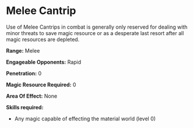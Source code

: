 # Melee Cantrip

Use of Melee Cantrips in combat is generally only reserved for dealing with minor threats to save magic resource or as a desperate last resort after all magic resources are depleted.

**Range:** Melee

**Engageable Opponents:**  Rapid

**Penetration:** 0

**Magic Resource Required:** 0

**Area Of Effect:** None

**Skills required:**

- Any magic capable of effecting the material world (level 0)
